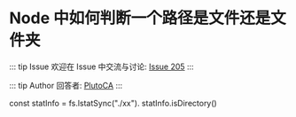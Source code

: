 # Node 中如何判断一个路径是文件还是文件夹



::: tip Issue 
 欢迎在 Issue 中交流与讨论: [Issue 205](https://github.com/shfshanyue/Daily-Question/issues/205) 
:::

::: tip Author 
回答者: [PlutoCA](https://github.com/PlutoCA) 
:::

const  statInfo = fs.lstatSync("./xx").
statInfo.isDirectory()